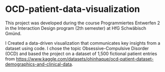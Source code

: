 # OCD-patient-data-visualization

This project was developed during the course Programmiertes Entwerfen 2 in the Interaction Design program (2th semester) at HfG Schwäbisch Gmünd.

I Created a data-driven visualization that communicates key insights from a dataset using code. I chose the topic Obsessive-Compulsive Disorder (OCD) and based the project on a dataset of 1,500 fictional patient entries from https://www.kaggle.com/datasets/ohinhaque/ocd-patient-dataset-demographics-and-clinical-data.
